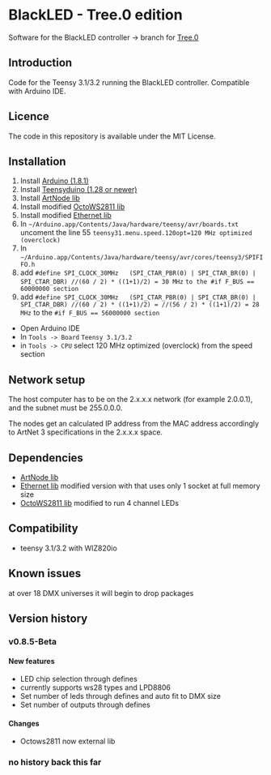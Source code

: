 # BlackLED  - Tree.0 edition
Software for the BlackLED controller -> branch for [Tree.0](http://tree0.datavis.dk/)

## Introduction
Code for the Teensy 3.1/3.2 running the BlackLED controller. Compatible with Arduino IDE.

## Licence
The code in this repository is available under the MIT License.

## Installation
1. Install [Arduino (1.8.1)](https://www.arduino.cc/en/Main/OldSoftwareReleases#previous)
2. Install [Teensyduino (1.28 or newer)](https://www.pjrc.com/teensy/td_download.html)
3. Install [ArtNode lib](https://github.com/vertigo-dk/ArtNode)
4. Install modified [OctoWS2811 lib](https://github.com/alex-Arc/OctoWS2811)
5. Install modified [Ethernet lib](https://github.com/alex-Arc/Ethernet/tree/1-socket)
6. In ```~/Arduino.app/Contents/Java/hardware/teensy/avr/boards.txt```
	uncoment the line 55 ```teensy31.menu.speed.120opt=120 MHz optimized (overclock)```
7. In ```~/Arduino.app/Contents/Java/hardware/teensy/avr/cores/teensy3/SPIFIFO.h```
8. add ```#define SPI_CLOCK_30MHz   (SPI_CTAR_PBR(0) | SPI_CTAR_BR(0) | SPI_CTAR_DBR) //(60 / 2) * ((1+1)/2) = 30 MHz``` ```to the #if F_BUS == 60000000 section```
9. add ```#define SPI_CLOCK_30MHz   (SPI_CTAR_PBR(0) | SPI_CTAR_BR(0) | SPI_CTAR_DBR) //(60 / 2) * ((1+1)/2) = //(56 / 2) * ((1+1)/2) = 28 MHz``` to the ```#if F_BUS == 56000000 section```

- Open Arduino IDE
 - In ```Tools -> Board```  ```Teensy 3.1/3.2```
 - in ```Tools -> CPU``` select 120 MHz optimized (overclock) from the speed section

## Network setup
The host computer has to be on the 2.x.x.x network (for example 2.0.0.1), and the subnet must be 255.0.0.0.

The nodes get an calculated IP address from the MAC address accordingly to ArtNet 3 specifications in the 2.x.x.x space.

## Dependencies
- [ArtNode lib](https://github.com/vertigo-dk/ArtNode)
- [Ethernet lib](https://github.com/alex-Arc/Ethernet/tree/Selectable-socket-number)
	modified version with that uses only 1 socket at full memory size
- [OctoWS2811 lib](https://github.com/alex-Arc/OctoWS2811) modified to run 4 channel LEDs


## Compatibility
- teensy 3.1/3.2 with WIZ820io

## Known issues
at over 18 DMX universes it will begin to drop packages

## Version history
### v0.8.5-Beta
#### New features
- LED chip selection through defines
 - currently supports ws28 types and LPD8806
- Set number of leds through defines and auto fit to DMX size
- Set number of outputs through defines

#### Changes
- Octows2811 now external lib

### no history back this far
